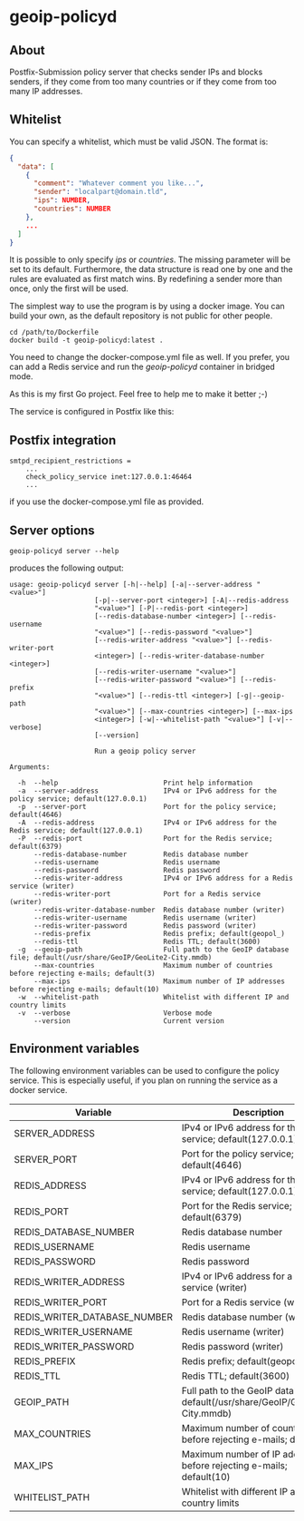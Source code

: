 # geoip-policyd

## About

Postfix-Submission policy server that checks sender IPs and blocks senders, if they come from too many countries or if 
they come from too many IP addresses.

## Whitelist

You can specify a whitelist, which must be valid JSON. The format is:

```json
{
  "data": [
    {
      "comment": "Whatever comment you like...",
      "sender": "localpart@domain.tld",
      "ips": NUMBER,
      "countries": NUMBER
    },
    ...
  ]
}
```

It is possible to only specify *ips* or *countries*. The missing parameter will be set to its default. Furthermore, the
data structure is read one by one and the rules are evaluated as first match wins. By redefining a sender more than
once, only the first will be used.

The simplest way to use the program is by using a docker image. You can build your own, as the default repository is not
public for other people.

```shell
cd /path/to/Dockerfile
docker build -t geoip-policyd:latest .
```

You need to change the docker-compose.yml file as well. If you prefer, you can add a Redis
service and run the *geoip-policyd* container in bridged mode.

As this is my first Go project. Feel free to help me to make it better ;-)

The service is configured in Postfix like this:

## Postfix integration

```
smtpd_recipient_restrictions =
    ...
    check_policy_service inet:127.0.0.1:46464
    ...
```

if you use the docker-compose.yml file as provided.

## Server options

```shell
geoip-policyd server --help
```

produces the following output:

```
usage: geoip-policyd server [-h|--help] [-a|--server-address "<value>"]
                     [-p|--server-port <integer>] [-A|--redis-address
                     "<value>"] [-P|--redis-port <integer>]
                     [--redis-database-number <integer>] [--redis-username
                     "<value>"] [--redis-password "<value>"]
                     [--redis-writer-address "<value>"] [--redis-writer-port
                     <integer>] [--redis-writer-database-number <integer>]
                     [--redis-writer-username "<value>"]
                     [--redis-writer-password "<value>"] [--redis-prefix
                     "<value>"] [--redis-ttl <integer>] [-g|--geoip-path
                     "<value>"] [--max-countries <integer>] [--max-ips
                     <integer>] [-w|--whitelist-path "<value>"] [-v|--verbose]
                     [--version]

                     Run a geoip policy server

Arguments:

  -h  --help                          Print help information
  -a  --server-address                IPv4 or IPv6 address for the policy service; default(127.0.0.1)
  -p  --server-port                   Port for the policy service; default(4646)
  -A  --redis-address                 IPv4 or IPv6 address for the Redis service; default(127.0.0.1)
  -P  --redis-port                    Port for the Redis service; default(6379)
      --redis-database-number         Redis database number
      --redis-username                Redis username
      --redis-password                Redis password
      --redis-writer-address          IPv4 or IPv6 address for a Redis service (writer)
      --redis-writer-port             Port for a Redis service (writer)
      --redis-writer-database-number  Redis database number (writer)
      --redis-writer-username         Redis username (writer)
      --redis-writer-password         Redis password (writer)
      --redis-prefix                  Redis prefix; default(geopol_)
      --redis-ttl                     Redis TTL; default(3600)
  -g  --geoip-path                    Full path to the GeoIP database file; default(/usr/share/GeoIP/GeoLite2-City.mmdb)
      --max-countries                 Maximum number of countries before rejecting e-mails; default(3)
      --max-ips                       Maximum number of IP addresses before rejecting e-mails; default(10)
  -w  --whitelist-path                Whitelist with different IP and country limits
  -v  --verbose                       Verbose mode
      --version                       Current version

```

## Environment variables

The following environment variables can be used to configure the policy service. This is especially useful, if you plan
on running the service as a docker service.

Variable | Description
---|---
SERVER_ADDRESS | IPv4 or IPv6 address for the policy service; default(127.0.0.1)
SERVER_PORT | Port for the policy service; default(4646)
REDIS_ADDRESS | IPv4 or IPv6 address for the Redis service; default(127.0.0.1)
REDIS_PORT | Port for the Redis service; default(6379)
REDIS_DATABASE_NUMBER | Redis database number
REDIS_USERNAME | Redis username
REDIS_PASSWORD | Redis password
REDIS_WRITER_ADDRESS | IPv4 or IPv6 address for a Redis service (writer)
REDIS_WRITER_PORT | Port for a Redis service (writer)
REDIS_WRITER_DATABASE_NUMBER | Redis database number (writer)
REDIS_WRITER_USERNAME | Redis username (writer)
REDIS_WRITER_PASSWORD | Redis password (writer)
REDIS_PREFIX | Redis prefix; default(geopol_)
REDIS_TTL | Redis TTL; default(3600)
GEOIP_PATH | Full path to the GeoIP database file; default(/usr/share/GeoIP/GeoLite2-City.mmdb)
MAX_COUNTRIES | Maximum number of countries before rejecting e-mails; default(3)
MAX_IPS | Maximum number of IP addresses before rejecting e-mails; default(10)
WHITELIST_PATH | Whitelist with different IP and country limits